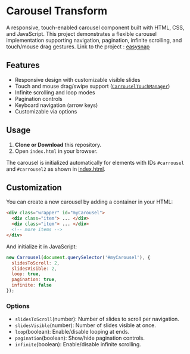 # Carousel Transform

A responsive, touch-enabled carousel component built with HTML, CSS, and JavaScript. This project demonstrates a flexible carousel implementation supporting navigation, pagination, infinite scrolling, and touch/mouse drag gestures.
Link to the project : [easysnap](https://willem-aw.github.io/carouselTransform/)

## Features

- Responsive design with customizable visible slides
- Touch and mouse drag/swipe support ([`CarrouselTouchManager`](asstes/js/app.js))
- Infinite scrolling and loop modes
- Pagination controls
- Keyboard navigation (arrow keys)
- Customizable via options

## Usage

1. **Clone or Download** this repository.
2. Open `index.html` in your browser.

The carousel is initialized automatically for elements with IDs `#carrousel` and `#carrousel2` as shown in [index.html](index.html).

## Customization

You can create a new carousel by adding a container in your HTML:

```html
<div class="wrapper" id="myCarousel">
  <div class="item"> ... </div>
  <div class="item"> ... </div>
  <!-- more items -->
</div>

```

And initialize it in JavaScript:

```javascript
new Carrousel(document.querySelector('#myCarousel'), {
  slidesToScroll: 2,
  slidesVisible: 2,
  loop: true,
  pagination: true,
  infinite: false
});

```

### Options

- `slidesToScroll`(number): Number of slides to scroll per navigation.
- `slidesVisible`(number): Number of slides visible at once.
- `loop`(boolean): Enable/disable looping at ends.
- `pagination`(boolean): Show/hide pagination controls.
- `infinite`(boolean): Enable/disable infinite scrolling.
